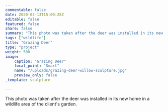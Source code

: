 ```yaml
---
commentable: false
date: 2020-03-13T15:00:28Z
editable: false
featured: false
share: false
summary: "This photo was taken after the deer was installed in its new home in a wildlife area of the client's garden."
tags: ["wildlife"]
title: "Grazing Deer"
type: "project"
weight: 500
image: 
    caption: "Grazing Deer"
    focal_point: "Smart"
    name: "/uploads/grazing-deer-willow-sculpture.jpg"
    preview_only: false
_template: sculpture

---
```

This photo was taken after the deer was installed in its new home in a wildlife area of the client's garden.
